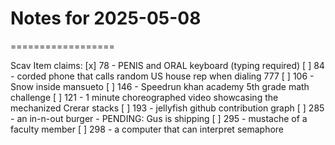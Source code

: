 # Notes for 2025-05-08
==================

Scav Item claims:
[x]  78 - PENIS and ORAL keyboard (typing required)
[ ]  84 - corded phone that calls random US house rep when dialing 777
[ ] 106 - Snow inside mansueto
[ ] 146 - Speedrun khan academy 5th grade math challenge
[ ] 121 - 1 minute choreographed video showcasing the mechanized Crerar stacks
[ ] 193 - jellyfish github contribution graph
[ ] 285 - an in-n-out burger
            - PENDING: Gus is shipping
[ ] 295 - mustache of a faculty member
[ ] 298 - a computer that can interpret semaphore

